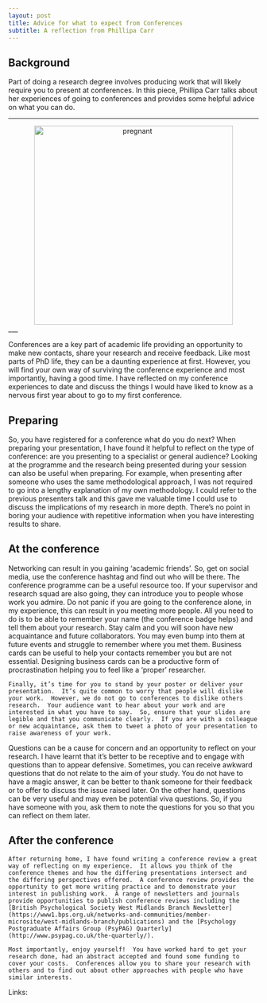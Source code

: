 ```yaml
---
layout: post
title: Advice for what to expect from Conferences
subtitle: A reflection from Phillipa Carr
---
```


## Background
Part of doing a research degree involves producing work that will likely require you to present at conferences. In this piece, Phillipa Carr talks about her experiences of going to conferences and provides some helpful advice on what you can do.


___
<center>
  <img src="https://c1.staticflickr.com/5/4592/38297802924_c6690b570e_b.jpg" alt="pregnant" width = "400" />
</center>
___


Conferences are a key part of academic life providing an opportunity to make new contacts, share your research and receive feedback.  Like most parts of PhD life, they can be a daunting experience at first.  However, you will find your own way of surviving the conference experience and most importantly, having a good time.  I have reflected on my conference experiences to date and discuss the things I would have liked to know as a nervous first year about to go to my first conference.

## Preparing

So, you have registered for a conference what do you do next?  When preparing your presentation, I have found it helpful to reflect on the type of conference:  are you presenting to a specialist or general audience?  Looking at the programme and the research being presented during your session can also be useful when preparing.  For example, when presenting after someone who uses the same methodological approach, I was not required to go into a lengthy explanation of my own methodology.  I could refer to the previous presenters talk and this gave me valuable time I could use to discuss the implications of my research in more depth.  There’s no point in boring your audience with repetitive information when you have interesting results to share.  

## At the conference

Networking can result in you gaining ‘academic friends’.  So, get on social media, use the conference hashtag and find out who will be there.  The conference programme can be a useful resource too.  If your supervisor and research squad are also going, they can introduce you to people whose work you admire. Do not panic if you are going to the conference alone, in my experience, this can result in you meeting more people.  All you need to do is to be able to remember your name (the conference badge helps) and tell them about your research.  Stay calm and you will soon have new acquaintance and future collaborators.  You may even bump into them at future events and struggle to remember where you met them.  Business cards can be useful to help your contacts remember you but are not essential.  Designing business cards can be a productive form of procrastination helping you to feel like a ‘proper’ researcher.

	Finally, it’s time for you to stand by your poster or deliver your presentation.  It’s quite common to worry that people will dislike your work.  However, we do not go to conferences to dislike others research.  Your audience want to hear about your work and are interested in what you have to say.  So, ensure that your slides are legible and that you communicate clearly.  If you are with a colleague or new acquaintance, ask them to tweet a photo of your presentation to raise awareness of your work.  

Questions can be a cause for concern and an opportunity to reflect on your research.  I have learnt that it’s better to be receptive and to engage with questions than to appear defensive.  Sometimes, you can receive awkward questions that do not relate to the aim of your study.  You do not have to have a magic answer, it can be better to thank someone for their feedback or to offer to discuss the issue raised later.  On the other hand, questions can be very useful and may even be potential viva questions.  So, if you have someone with you, ask them to note the questions for you so that you can reflect on them later.  

## After the conference

	After returning home, I have found writing a conference review a great way of reflecting on my experience.  It allows you think of the conference themes and how the differing presentations intersect and the differing perspectives offered.  A conference review provides the opportunity to get more writing practice and to demonstrate your interest in publishing work.  A range of newsletters and journals provide opportunities to publish conference reviews including the [British Psychological Society West Midlands Branch Newsletter](https://www1.bps.org.uk/networks-and-communities/member-microsite/west-midlands-branch/publications) and the [Psychology Postgraduate Affairs Group (PsyPAG) Quarterly](http://www.psypag.co.uk/the-quarterly/).

	Most importantly, enjoy yourself!  You have worked hard to get your research done, had an abstract accepted and found some funding to cover your costs.  Conferences allow you to share your research with others and to find out about other approaches with people who have similar interests.


 Links:
